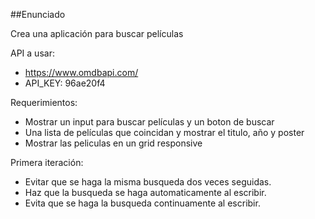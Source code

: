 ##Enunciado

Crea una aplicación para buscar películas

API a usar:

- https://www.omdbapi.com/
- API_KEY: 96ae20f4

Requerimientos:

- Mostrar un input para buscar películas y un boton de buscar
- Una lista de películas que coincidan y mostrar el titulo, año y poster
- Mostrar las peliculas en un grid responsive

Primera iteración:

- Evitar que se haga la misma busqueda dos veces seguidas.
- Haz que la busqueda se haga automaticamente al escribir.
- Evita que se haga la busqueda continuamente al escribir.
